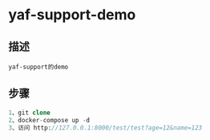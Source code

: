 # yaf-support-demo

描述
----
````
yaf-support的demo 
````

步骤
----
```` PHP 
1、git clone 
2、docker-compose up -d
3、访问 http://127.0.0.1:8000/test/test?age=12&name=123
````
